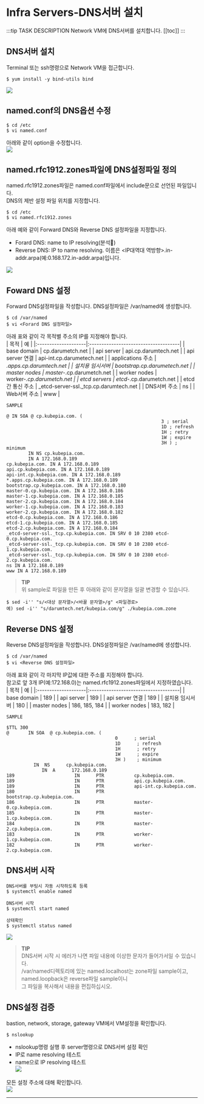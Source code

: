 # Infra Servers-DNS서버 설치

:::tip TASK DESCRIPTION
Network VM에 DNS서버를 설치합니다. 
[[toc]] 
:::

## DNS서버 설치
Terminal 또는 ssh명령으로 Network VM을 접근합니다. 

```
$ yum install -y bind-utils bind
```
![](./img/infra04-01.png)

## named.conf의 DNS옵션 수정
```
$ cd /etc
$ vi named.conf 
```
아래와 같이 option을 수정합니다.  
![](./img/infra04-05.png)

## named.rfc1912.zones파일에 DNS설정파일 정의
named.rfc1912.zones파일은 named.conf파일에서 include문으로 선언된 파일입니다.  
DNS의 제반 설정 파일 위치를 지정합니다. 
```
$ cd /etc
$ vi named.rfc1912.zones
```
아래 예와 같이 Forward DNS와 Reverse DNS 설정파일을 지정합니다.  
- Forard DNS: name to IP resolving(분석)
- Reverse DNS: IP to name resolving. 이름은 <IP대역대 역방향>.in-addr.arpa(예:0.168.172.in-addr.arpa)입니다.  

![](./img/infra04-10.png)


## Foward DNS 설정
Forward DNS설정파일을 작성합니다. DNS설정파일은 /var/named에 생성합니다.  
```
$ cd /var/named
$ vi <Forard DNS 설정파일>
```
아래 표와 같이 각 목적별 주소의 IP를 지정해야 합니다.  
| 목적 | 예 |
|:--------------------|:-------------------------------------|
| base domain | cp.darumetch.net |
| api server | api.cp.darumtech.net |
| api server 연결 | api-int.cp.darumetech.net |
| applications 주소 | *.apps.cp.darumtech.net |
| 설치용 임시서버 | bootstrap.cp.darumetech.net |
| master nodes | master-*.cp.darumetch.net |
| worker nodes | worker-*.cp.darumetch.net |
| etcd servers | etcd-*.cp.darumetch.net |
| etcd간 통신 주소 | _etcd-server-ssl._tcp.cp.darumtech.net |
| DNS서버 주소 | ns |
| Web서버 주소 | www |

```
SAMPLE 

@ IN SOA @ cp.kubepia.com. (
                                                         3 ; serial
                                                         1D ; refresh
                                                         1H ; retry
                                                         1W ; expire
                                                         3H ) ; minimum
        IN NS cp.kubepia.com.
        IN A 172.168.0.189
cp.kubepia.com. IN A 172.168.0.189
api.cp.kubepia.com. IN A 172.168.0.189
api-int.cp.kubepia.com. IN A 172.168.0.189
*.apps.cp.kubepia.com. IN A 172.168.0.189
bootstrap.cp.kubepia.com. IN A 172.168.0.180
master-0.cp.kubepia.com. IN A 172.168.0.186
master-1.cp.kubepia.com. IN A 172.168.0.185
master-2.cp.kubepia.com. IN A 172.168.0.184
worker-1.cp.kubepia.com. IN A 172.168.0.183
worker-2.cp.kubepia.com. IN A 172.168.0.182
etcd-0.cp.kubepia.com. IN A 172.168.0.186
etcd-1.cp.kubepia.com. IN A 172.168.0.185
etcd-2.cp.kubepia.com. IN A 172.168.0.184
_etcd-server-ssl._tcp.cp.kubepia.com. IN SRV 0 10 2380 etcd-0.cp.kubepia.com.
_etcd-server-ssl._tcp.cp.kubepia.com. IN SRV 0 10 2380 etcd-1.cp.kubepia.com.
_etcd-server-ssl._tcp.cp.kubepia.com. IN SRV 0 10 2380 etcd-2.cp.kubepia.com.
ns IN A 172.168.0.189
www IN A 172.168.0.189
```
> **TIP**  
  위 sample로 파일을 만든 후 아래와 같이 문자열을 일괄 변경할 수 있습니다.  
  ```
  $ sed -i'' "s/<대상 문자열>/<바꿀 문자열>/g" <파일경로>
  예) sed -i'' "s/darumtech.net/kubepia.com/g" ./kubepia.com.zone
  ```  


## Reverse DNS 설정
Reverse DNS설정파일을 작성합니다. DNS설정파일은 /var/named에 생성합니다.  
```
$ cd /var/named
$ vi <Reverse DNS 설정파일>
```
아래 표와 같이 각 마지막 IP값에 대한 주소를 지정해야 합니다.  
참고로 앞 3개 IP(예:172.168.0)는 named.rfc1912.zones파일에서 지정하였습니다.   
| 목적 | 예 |
|:--------------------|:-------------------------------------|
| base domain | 189 |
| api server | 189 |
| api server 연결 | 189 |
| 설치용 임시서버 | 180 |
| master nodes | 186, 185, 184 |
| worker nodes | 183, 182 |

```
SAMPLE

$TTL 300
@       IN SOA  @ cp.kubepia.com. (
                                        0      ; serial
                                        1D      ; refresh
                                        1H      ; retry
                                        1W      ; expire
                                        3H )    ; minimum
          IN  NS      cp.kubepia.com.
             IN  A      172.168.0.189
189                      IN      PTR           cp.kubepia.com.
189                      IN      PTR           api.cp.kubepia.com.
189                      IN      PTR           api-int.cp.kubepia.com.
180                      IN      PTR           bootstrap.cp.kubepia.com.
186                      IN      PTR           master-0.cp.kubepia.com.
185                      IN      PTR           master-1.cp.kubepia.com.
184                      IN      PTR           master-2.cp.kubepia.com.
183                      IN      PTR           worker-1.cp.kubepia.com.
182                      IN      PTR           worker-2.cp.kubepia.com.
```

## DNS서버 시작
```
DNS서버를 부팅시 자동 시작하도록 등록
$ systemctl enable named

DNS서버 시작
$ systemctl start named

상태확인
$ systemctl status named
```
![](./img/infra04-18.png)

> **TIP**  
DNS서버 시작 시 에러가 나면 파일 내용에 이상한 문자가 들어가서일 수 있습니다.  
/var/named디렉토리에 있는 named.localhost는 zone파일 sample이고,  
named.loopback은 reverse파일 sample이니  
그 파일을 복사해서 내용을 편집하십시오.  

## DNS설정 검증
bastion, network, storage, gateway VM에서 VM설정을 확인합니다. 
```
$ nslookup
```
- nslookup명령 실행 후 server명령으로 DNS서버 설정 확인   
- IP로 name resolving 테스트  
- name으로 IP resolving 테스트  
![](./img/infra04-16.png)

모든 설정 주소에 대해 확인합니다.  
![](./img/infra04-17.png)

---
<disqus/>







